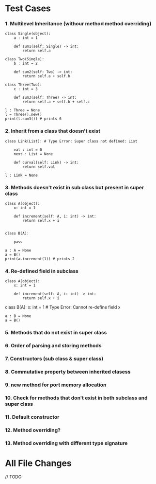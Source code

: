 # Test Cases

### 1.  Multilevel Inheritance (withour method method overriding)

	class Single(object):
		a : int = 1

		def sum1(self: Single) -> int: 
			return self.a

	class Two(Single):
		b : int = 2

		def sum2(self: Two) -> int: 
			return self.a + self.b

	class Three(Two):
		c : int = 3

		def sum3(self: Three) -> int: 
			return self.a + self.b + self.c

	l : Three = None 
	l = Three().new()
	print(l.sum3()) # prints 6

### 2.  Inherit from a class that doesn't exist

	class Link(List): # Type Error: Super class not defined: List
	
		val : int = 0 
		next : List = None

		def curval(self: Link) -> int: 
			return self.val
			
	l : Link = None 
	  
### 3.  Methods doesn't exist in sub class but present in super class

	class A(object):
	    x: int = 1
    
	    def increment(self: A, i: int) -> int:
	        return self.x + i
        
    
	class B(A):

	    pass
        
	a : A = None
	a = B()
	print(a.increment(1)) # prints 2

### 4.  Re-defined field in subclass

	class A(object):
	    x: int = 1
    
	    def increment(self: A, i: int) -> int:
	        return self.x + i
        
    
  class B(A):
      x: int = 1 # Type Error: Cannot re-define field x
        
	a : B = None
	a = B()
    
### 5.  Methods that do not exist in super class
    
### 6.  Order of parsing and storing methods
    
### 7.  Constructors (sub class & super class)
    
### 8.  Commutative property between inherited clasess
    
### 9.  new method for port memory allocation

### 10.  Check for methods that don't exist in both subclass and super class
    
### 11.  Default constructor

### 12.  Method overriding?

### 13. Method overriding with different type signature

# All File Changes

// TODO